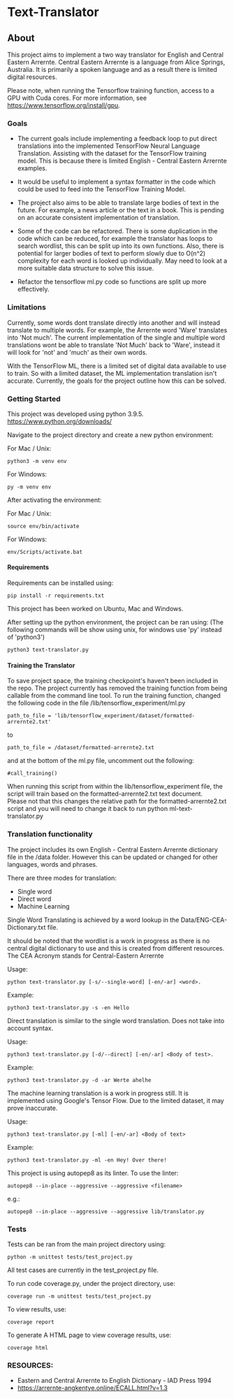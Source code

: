 # Text-Translator

## About

This project aims to implement a two way translator for English and Central Eastern Arrernte. Central Eastern Arrernte is a language from Alice Springs, Australia. It is primarily a spoken language and as a result there is limited digital resources.

Please note, when running the Tensorflow training function, access to a GPU with Cuda cores. For more information, see https://www.tensorflow.org/install/gpu.


### Goals
* The current goals include implementing a feedback loop to put direct translations into the implemented TensorFlow Neural Language Translation. Assisting with the dataset for the TensorFlow training model. This is because there is limited English - Central Eastern Arrernte examples.

* It would be useful to implement a syntax formatter in the code which could be used to feed into the TensorFlow Training Model.

* The project also aims to be able to translate large bodies of text in the future. For example, a news article or the text in a book. This is pending on an accurate consistent implementation of translation.

* Some of the code can be refactored. There is some duplication in the code which can be reduced, for example the translator has loops to search wordlist, this can be split up into its own functions. Also, there is potential for larger bodies of text to perform slowly due to O(n^2) complexity for each word is looked up individually. May need to look at a more suitable data structure to solve this issue.

* Refactor the tensorflow ml.py code so functions are split up more effectively.

### Limitations

Currently, some words dont translate directly into another and will instead translate to multiple words.
For example, the Arrernte word 'Ware' translates into 'Not much'. The current implementation of the single and multiple word translations wont be able to translate 'Not Much' back to 'Ware', instead it will look for 'not' and 'much' as their own words.

With the TensorFlow ML, there is a limited set of digital data available to use to train. So with a limited dataset, the ML implementation translation isn't accurate. Currently, the goals for the project outline how this can be solved.


### Getting Started


This project was developed using python 3.9.5.
https://www.python.org/downloads/

Navigate to the project directory and create a new python environment:

For Mac / Unix:
```
python3 -m venv env
```
For Windows:
```
py -m venv env
```

After activating the environment:

For Mac / Unix:
```
source env/bin/activate
```
For Windows:
```
env/Scripts/activate.bat
```

#### Requirements

Requirements can be installed using:
```
pip install -r requirements.txt
```
This project has been worked on Ubuntu, Mac and Windows.

After setting up the python environment, the project can be ran using:
(The following commands will be show using unix, for windows use 'py' instead of 'python3')
```
python3 text-translator.py
```

#### Training the Translator

To save project space, the training checkpoint's haven't been included in the repo.
The project currently has removed the training function from being callable from the command line tool.
To run the training function, changed the following code in the file /lib/tensorflow_experiment/ml.py

```
path_to_file = 'lib/tensorflow_experiment/dataset/formatted-arrernte2.txt'
```
to
```
path_to_file = /dataset/formatted-arrernte2.txt
```

and at the bottom of the ml.py file, uncomment out the following:
```
#call_training()
```

When running this script from within the lib/tensorflow_experiment file, the script will train based on the formatted-arrernte2.txt text document.\
Please not that this changes the relative path for the formatted-arrernte2.txt script and you will need to change it back to run python ml-text-translator.py

### Translation functionality

The project includes its own English - Central Eastern Arrernte dictionary file in the /data folder. However this can be updated or changed for other languages, words and phrases.

There are three modes for translation:
* Single word
* Direct word
* Machine Learning

Single Word Translating is achieved by a word lookup in the Data/ENG-CEA-Dictionary.txt file.

It should be noted that the wordlist is a work in progress as there is no central digital dictionary to use and this is created from different resources.
The CEA Acronym stands for Central-Eastern Arrernte

Usage:
```
python text-translator.py [-s/--single-word] [-en/-ar] <word>.
```
Example:
```
python3 text-translator.py -s -en Hello
```


Direct translation is similar to the single word translation. Does not take into account syntax.

Usage:
```
python3 text-translator.py [-d/--direct] [-en/-ar] <Body of test>.
```

Example:

```
python3 text-translator.py -d -ar Werte ahelhe
```


The machine learning translation is a work in progress still. It is implemented using Google's Tensor Flow. Due to the limited dataset, it may prove inaccurate.

Usage:
```
python3 text-translator.py [-ml] [-en/-ar] <Body of text>
```

Example:
```
python3 text-translator.py -ml -en Hey! Over there!
```

This project is using autopep8 as its linter. To use the linter:

```
autopep8 --in-place --aggressive --aggressive <filename>
```

e.g.:

```
autopep8 --in-place --aggressive --aggressive lib/translator.py
```


### Tests

Tests can be ran from the main project directory using:

```
python -m unittest tests/test_project.py
```
All test cases are currently in the test_project.py file.

To run code coverage.py, under the project directory, use:

```
coverage run -m unittest tests/test_project.py
```
To view results, use:
```
coverage report
```

To generate A HTML page to view coverage results, use:
```
coverage html
```

### RESOURCES:

* Eastern and Central Arrernte to English Dictionary - IAD Press 1994
* https://arrernte-angkentye.online/ECALL.html?v=1.3
